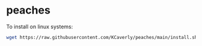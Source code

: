 # peaches

To install on linux systems:

```sh
wget https://raw.githubusercontent.com/KCaverly/peaches/main/install.sh -O - | sh
```
